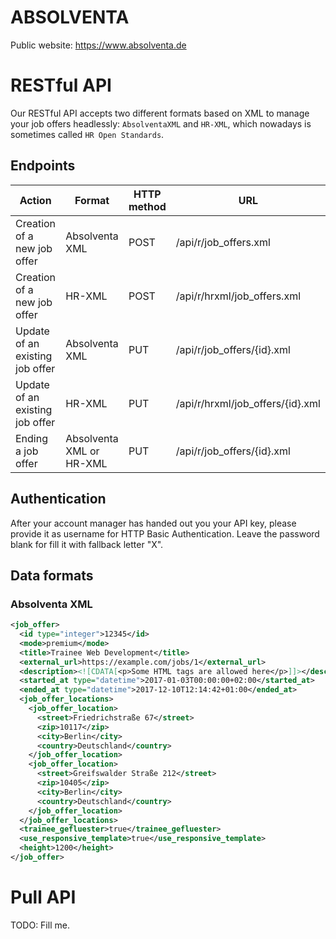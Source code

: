 # ABSOLVENTA

Public website: https://www.absolventa.de

# RESTful API

Our RESTful API accepts two different formats based on XML
to manage your job offers headlessly: `AbsolventaXML` and `HR-XML`, which
nowadays is sometimes called `HR Open Standards`.

## Endpoints
<table>
  <thead>
    <tr>
      <th>Action</th>
      <th>Format</th>
      <th>HTTP method</th>
      <th>URL</th>
    </tr>
  </thead>
  <tbody>
    <tr>
      <td>Creation of a new job offer</td>
      <td>Absolventa XML</td>
      <td>POST</td>
      <td>/api/r/job_offers.xml</td>
    </tr>
    <tr>
      <td>Creation of a new job offer</td>
      <td>HR-XML</td>
      <td>POST</td>
      <td>/api/r/hrxml/job_offers.xml</td>
    </tr>
    <tr>
      <td>Update of an existing job offer</td>
      <td>Absolventa XML</td>
      <td>PUT</td>
      <td>/api/r/job_offers/{id}.xml</td>
    </tr>
    <tr>
      <td>Update of an existing job offer</td>
      <td>HR-XML</td>
      <td>PUT</td>
      <td>/api/r/hrxml/job_offers/{id}.xml</td>
    </tr>
    <tr>
      <td>Ending a job offer</td>
      <td>Absolventa XML or HR-XML</td>
      <td>PUT</td>
      <td>/api/r/job_offers/{id}.xml</td>
    </tr>
  </tbody>
</table>

## Authentication

After your account manager has handed out you your API key, please
provide it as username for HTTP Basic Authentication. Leave the password
blank for fill it with fallback letter "X".

## Data formats

### Absolventa XML

```XML
<job_offer>
  <id type="integer">12345</id>
  <mode>premium</mode>
  <title>Trainee Web Development</title>
  <external_url>https://example.com/jobs/1</external_url>
  <description><![CDATA[<p>Some HTML tags are allowed here</p>]]></description>
  <started_at type="datetime">2017-01-03T00:00:00+02:00</started_at>
  <ended_at type="datetime">2017-12-10T12:14:42+01:00</ended_at>
  <job_offer_locations>
    <job_offer_location>
      <street>Friedrichstraße 67</street>
      <zip>10117</zip>
      <city>Berlin</city>
      <country>Deutschland</country>
    </job_offer_location>
    <job_offer_location>
      <street>Greifswalder Straße 212</street>
      <zip>10405</zip>
      <city>Berlin</city>
      <country>Deutschland</country>
    </job_offer_location>
  </job_offer_locations>
  <trainee_gefluester>true</trainee_gefluester>
  <use_responsive_template>true</use_responsive_template>
  <height>1200</height>
</job_offer>
```

# Pull API

TODO: Fill me.
